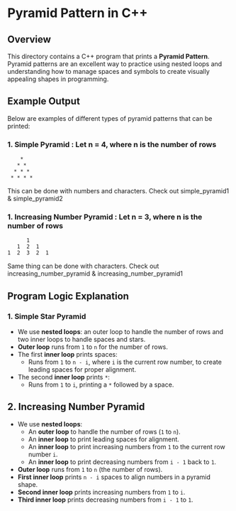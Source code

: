 # Pyramid Pattern in C++

## Overview
This directory contains a C++ program that prints a **Pyramid Pattern**. Pyramid patterns are an excellent way to practice using nested loops and understanding how to manage spaces and symbols to create visually appealing shapes in programming.

## Example Output
Below are examples of different types of pyramid patterns that can be printed:

### 1. **Simple Pyramid** : Let n = 4, where n is the number of rows
```
    *
   * *
  * * *
 * * * *
```
This can be done with numbers and characters. Check out simple_pyramid1 & simple_pyramid2

### 1. **Increasing Number Pyramid** : Let n = 3, where n is the number of rows
```
      1
   1  2  1
1  2  3  2  1
```
Same thing can be done with characters. Check out increasing_number_pyramid & increasing_number_pyramid1

## Program Logic Explanation

### 1. Simple Star Pyramid
- We use **nested loops**: an outer loop to handle the number of rows and two inner loops to handle spaces and stars.
- **Outer loop** runs from `1` to `n` for the number of rows.
- The first **inner loop** prints spaces:
  - Runs from `1` to `n - i`, where `i` is the current row number, to create leading spaces for proper alignment.
- The second **inner loop** prints `*`:
  - Runs from `1` to `i`, printing a `*` followed by a space.
 
## 2. Increasing Number Pyramid
- We use **nested loops**:
  - An **outer loop** to handle the number of rows (`1` to `n`).
  - An **inner loop** to print leading spaces for alignment.
  - An **inner loop** to print increasing numbers from `1` to the current row number `i`.
  - An **inner loop** to print decreasing numbers from `i - 1` back to `1`.
- **Outer loop** runs from `1` to `n` (the number of rows).
- **First inner loop** prints `n - i` spaces to align numbers in a pyramid shape.
- **Second inner loop** prints increasing numbers from `1` to `i`.
- **Third inner loop** prints decreasing numbers from `i - 1` to `1`.
